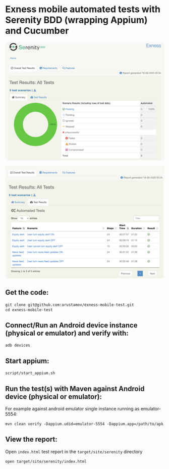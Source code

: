 
# Exness mobile automated tests with Serenity BDD (wrapping Appium) and Cucumber

![Summary](src/test/resources/report/summary.png)

![Results](src/test/resources/report/results.png)

## Get the code:

    git clone git@github.com:arustamov/exness-mobile-test.git
    cd exness-mobile-test
    
## Connect/Run an Android device instance (physical or emulator) and verify with:

    adb devices
    
## Start appium:
    
    script/start_appium.sh

## Run the test(s) with Maven against Android device (physical or emulator):

For example against android emulator single instance running as emulator-5554:
    
    mvn clean verify -Dappium.udid=emulator-5554 -Dappium.app=/path/to/apk
    
## View the report:

Open `index.html` test report in the `target/site/serenity` directory

    open target/site/serenity/index.html

